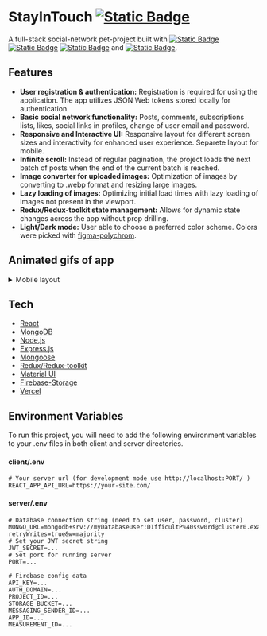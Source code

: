 # StayInTouch [![Static Badge](https://img.shields.io/badge/Open_website-grey)](https://social-network-frontend.vercel.app)

A full-stack social-network pet-project built with [![Static Badge](https://img.shields.io/badge/MongoDB-%2300ed64)](https://www.mongodb.com) [![Static Badge](https://img.shields.io/badge/Express-%237e7e7e)](https://expressjs.com) [![Static Badge](https://img.shields.io/badge/React-%23149eca)](https://react.dev) and [![Static Badge](https://img.shields.io/badge/Node-%23417e38)](https://nodejs.org).

## Features

- **User registration & authentication:** Registration is required for using the application. The app utilizes JSON Web tokens stored locally for authentication.
- **Basic social network functionality:** Posts, comments, subscriptions lists, likes, social links in profiles, change of user email and password.
- **Responsive and Interactive UI:** Responsive layout for different screen sizes and interactivity for enhanced user experience. Separete layout for mobile.
- **Infinite scroll:** Instead of regular pagination, the project loads the next batch of posts when the end of the current batch is reached.
- **Image converter for uploaded images:** Optimization of images by converting to .webp format and resizing large images.
- **Lazy loading of images:** Optimizing initial load times with lazy loading of images not present in the viewport.
- **Redux/Redux-toolkit state management:** Allows for dynamic state changes across the app without prop drilling.
- **Light/Dark mode:** User able to choose a preferred color scheme. Colors were picked with [figma-polychrom](https://github.com/evilmartians/figma-polychrom).

## Animated gifs of app
  <details>
  <summary>Mobile layout</summary>
    <table>
      <tbody>
        <tr>
          <td>
            <img widht="33.3%" alt="auth and pagination gif" src="https://github.com/citizenofjustice/social-network/assets/13840466/2bdc4c9b-9f29-483c-9477-679829cdc72d" />            
          </td>
          <td>
            <img widht="33.3%" alt="search gif" src="https://github.com/citizenofjustice/social-network/assets/13840466/0247d069-1ec0-4e38-a0b1-832aac0b2766" />
          </td>
          <td>
            <img widht="33.3%" alt="light/dark mode gif" src="https://github.com/citizenofjustice/social-network/assets/13840466/570c5621-b3b7-4ba0-a008-73bce4310c58" />
          </td>
        </tr>
      </tbody>
    </table>
  </details>


## Tech

- [React](https://react.dev)
- [MongoDB](https://www.mongodb.com)
- [Node.js](https://nodejs.org)
- [Express.js](https://expressjs.com)
- [Mongoose](https://mongoosejs.com)
- [Redux/Redux-toolkit](https://redux.js.org)
- [Material UI](https://mui.com/material-ui/)
- [Firebase-Storage](https://firebase.google.com)
- [Vercel](https://vercel.com)

## Environment Variables

To run this project, you will need to add the following environment variables to your .env files in both client and server directories.

#### client/.env

```
# Your server url (for development mode use http://localhost:PORT/ )
REACT_APP_API_URL=https://your-site.com/
```

#### server/.env

```
# Database connection string (need to set user, password, cluster)
MONGO_URL=mongodb+srv://myDatabaseUser:D1fficultP%40ssw0rd@cluster0.example.mongodb.net/?retryWrites=true&w=majority
# Set your JWT secret string
JWT_SECRET=...
# Set port for running server
PORT=...

# Firebase config data
API_KEY=...
AUTH_DOMAIN=...
PROJECT_ID=...
STORAGE_BUCKET=...
MESSAGING_SENDER_ID=...
APP_ID=...
MEASUREMENT_ID=...
```
